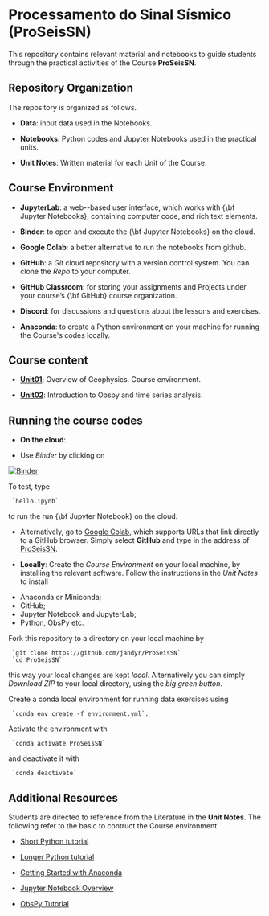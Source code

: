 
# Processamento do Sinal Sísmico (ProSeisSN)

This repository contains relevant material and notebooks to guide students through the practical activities of the Course **ProSeisSN**.

## Repository Organization

The repository is organized as follows.

- **Data**: input data used in the Notebooks.

- **Notebooks**: Python codes and Jupyter Notebooks used in the practical units.

- **Unit Notes**: Written material for each Unit of the Course.

## Course Environment

- **JupyterLab**: a web--based user interface, which works with {\bf Jupyter Notebooks}, containing computer code, and rich text elements.

- **Binder**: to open and execute the {\bf Jupyter Notebooks} on the cloud.

- **Google Colab**: a better alternative to run the notebooks from github.

- **GitHub**: a *Git* cloud repository with a version control system. You can clone the *Repo* to your computer.

- **GitHub Classroom**: for storing your assignments and Projects under your course’s {\bf GitHub} course organization.

- **Discord**: for discussions and questions about the lessons and exercises.

- **Anaconda**: to create a Python environment on your machine for running the Course's codes locally.

## Course content

- [**Unit01**](https://github.com/jandyr/ProSeisSN/tree/main/Unit01): Overview of Geophysics. Course environment.

- [**Unit02**](https://github.com/jandyr/ProSeisSN/tree/main/Unit02): Introduction to Obspy and time series analysis.


## Running the course codes

- **On the cloud**:

* Use *Binder* by clicking on 

 [![Binder](https://mybinder.org/badge_logo.svg)](https://mybinder.org/v2/gh/jandyr/ProSeisSN/main/)

To test, type

     `hello.ipynb`

 to run the run {\bf Jupyter Notebook} on the cloud.

* Alternatively, go to [Google Colab](https://colab.research.google.com/), which supports URLs that link directly to a GitHub browser. Simply select **GitHub** and type in the address of [ProSeisSN](https://github.com/jandyr/ProSeisSN).
 
- **Locally**: Create the *Course Environment* on your local machine, by installing the relevant software. Follow the instructions in the *Unit Notes* to install

* Anaconda or Miniconda;
* GitHub;
* Jupyter Notebook and JupyterLab;
* Python, ObsPy etc.

Fork this repository to a directory on your local machine by

     `git clone https://github.com/jandyr/ProSeisSN`
     `cd ProSeisSN`

this way your local changes are kept *local*. Alternatively you can simply *Download ZIP* to your local directory, using the *big green button*.

Create a conda local environment for running data exercises using

     `conda env create -f environment.yml`.

Activate the environment with

     `conda activate ProSeisSN`

and deactivate it with

     `conda deactivate`

## Additional Resources

Students are directed to reference from the Literature in the **Unit Notes**. The following refer to the basic to contruct the Course environment.

* [Short Python tutorial](https://swcarpentry.github.io/python-novice-inflammation/index.html)

* [Longer Python tutorial](https://docs.python.org/3/tutorial/index.html)
* [Getting Started with Anaconda](https://docs.anaconda.com/anaconda/user-guide/getting-started/)
* [Jupyter Notebook Overview](https://jupyter-notebook.readthedocs.io/en/stable/)
* [ObsPy Tutorial](https://docs.obspy.org/tutorial/)
